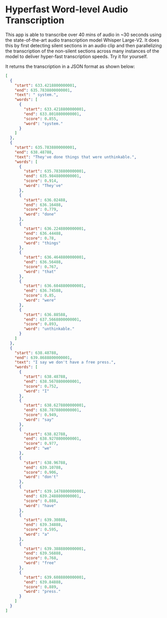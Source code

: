 # Hyperfast Word-level Audio Transcription

This app is able to transcribe over 40 mins of audio in ~30 seconds using the state-of-the-art audio transcription model Whisper Large-V2. It does this by first detecting silent sections in an audio clip and then parallelizing the transcription of the non-silent sections across many instances of the model to deliver hyper-fast transcription speeds. Try it for yourself.

It returns the transcription in a JSON format as shown below:

```json
[
  {
    "start": 633.4218800000001,
    "end": 635.7838800000001,
    "text": " system.",
    "words": [
      {
        "start": 633.4218800000001,
        "end": 633.8018800000001,
        "score": 0.855,
        "word": "system."
      }
    ]
  },
  {
    "start": 635.7838800000001,
    "end": 638.48788,
    "text": "They've done things that were unthinkable.",
    "words": [
      {
        "start": 635.7838800000001,
        "end": 635.9848800000001,
        "score": 0.914,
        "word": "They've"
      },
      {
        "start": 636.02488,
        "end": 636.16488,
        "score": 0.779,
        "word": "done"
      },
      {
        "start": 636.2248800000001,
        "end": 636.44488,
        "score": 0.78,
        "word": "things"
      },
      {
        "start": 636.4648800000001,
        "end": 636.56488,
        "score": 0.767,
        "word": "that"
      },
      {
        "start": 636.6048800000001,
        "end": 636.74588,
        "score": 0.85,
        "word": "were"
      },
      {
        "start": 636.88588,
        "end": 637.5668800000001,
        "score": 0.893,
        "word": "unthinkable."
      }
    ]
  },
  {
    "start": 638.48788,
    "end": 639.8688800000001,
    "text": "I say we don't have a free press.",
    "words": [
      {
        "start": 638.48788,
        "end": 638.5678800000001,
        "score": 0.752,
        "word": "I"
      },
      {
        "start": 638.6278800000001,
        "end": 638.7878800000001,
        "score": 0.949,
        "word": "say"
      },
      {
        "start": 638.82788,
        "end": 638.9278800000001,
        "score": 0.977,
        "word": "we"
      },
      {
        "start": 638.96788,
        "end": 639.10788,
        "score": 0.906,
        "word": "don't"
      },
      {
        "start": 639.1478800000001,
        "end": 639.2488800000001,
        "score": 0.888,
        "word": "have"
      },
      {
        "start": 639.30888,
        "end": 639.34888,
        "score": 0.595,
        "word": "a"
      },
      {
        "start": 639.3888800000001,
        "end": 639.56888,
        "score": 0.768,
        "word": "free"
      },
      {
        "start": 639.6088800000001,
        "end": 639.84888,
        "score": 0.889,
        "word": "press."
      }
    ]
  }
]
```
